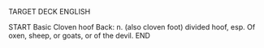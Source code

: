TARGET DECK
ENGLISH

START
Basic
Cloven hoof
Back: n. (also cloven foot) divided hoof, esp. Of oxen, sheep, or goats, or of the devil.
END

